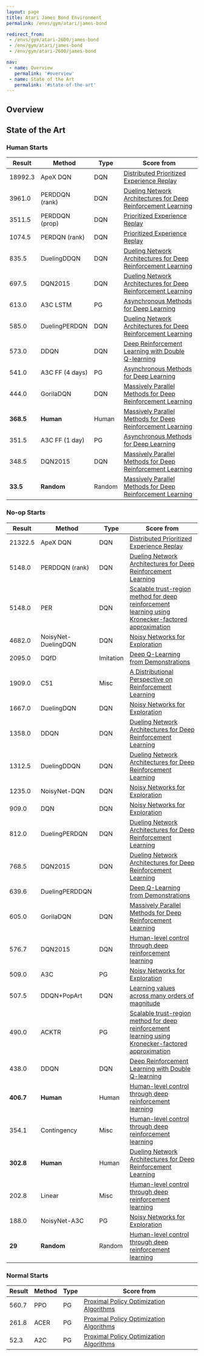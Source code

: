 ```yaml
---
layout: page
title: Atari James Bond Environment
permalink: /envs/gym/atari/james-bond

redirect_from:
 - /envs/gym/atari-2600/james-bond
 - /env/gym/atari/james-bond
 - /env/gym/atari-2600/james-bond

nav:
 - name: Overview
   permalink: '#overview'
 - name: State of the Art
   permalink: '#state-of-the-art'
---
```



## Overview

## State of the Art

### Human Starts

| Result | Method | Type | Score from |
|--------|--------|------|------------|
| 18992.3 | ApeX DQN | DQN | [Distributed Prioritized Experience Replay](https://arxiv.org/abs/1803.00933) |
| 3961.0 | PERDDQN (rank) | DQN | [Dueling Network Architectures for Deep Reinforcement Learning](https://arxiv.org/abs/1511.06581) |
| 3511.5 | PERDDQN (prop) | DQN | [Prioritized Experience Replay](https://arxiv.org/abs/1511.05952) |
| 1074.5 | PERDQN (rank) | DQN | [Prioritized Experience Replay](https://arxiv.org/abs/1511.05952) |
| 835.5 | DuelingDDQN | DQN | [Dueling Network Architectures for Deep Reinforcement Learning](https://arxiv.org/abs/1511.06581) |
| 697.5 | DQN2015 | DQN | [Dueling Network Architectures for Deep Reinforcement Learning](https://arxiv.org/abs/1511.06581) |
| 613.0 | A3C LSTM | PG | [Asynchronous Methods for Deep Learning](https://arxiv.org/abs/1602.01783) |
| 585.0 | DuelingPERDQN | DQN | [Dueling Network Architectures for Deep Reinforcement Learning](https://arxiv.org/abs/1511.06581) |
| 573.0 | DDQN | DQN | [Deep Reinforcement Learning with Double Q-learning](https://arxiv.org/abs/1509.06461) |
| 541.0 | A3C FF (4 days) | PG | [Asynchronous Methods for Deep Learning](https://arxiv.org/abs/1602.01783) |
| 444.0 | GorilaDQN | DQN | [Massively Parallel Methods for Deep Reinforcement Learning](https://arxiv.org/abs/1507.04296) |
| **368.5** | **Human** | Human | [Massively Parallel Methods for Deep Reinforcement Learning](https://arxiv.org/abs/1507.04296) |
| 351.5 | A3C FF (1 day) | PG | [Asynchronous Methods for Deep Learning](https://arxiv.org/abs/1602.01783) |
| 348.5 | DQN2015 | DQN | [Massively Parallel Methods for Deep Reinforcement Learning](https://arxiv.org/abs/1507.04296) |
| **33.5** | **Random** | Random | [Massively Parallel Methods for Deep Reinforcement Learning](https://arxiv.org/abs/1507.04296) |

### No-op Starts

| Result | Method | Type | Score from |
|--------|--------|------|------------|
| 21322.5 | ApeX DQN | DQN | [Distributed Prioritized Experience Replay](https://arxiv.org/abs/1803.00933) |
| 5148.0 | PERDDQN (rank) | DQN | [Dueling Network Architectures for Deep Reinforcement Learning](https://arxiv.org/abs/1511.06581) |
| 5148.0 | PER | DQN | [Scalable trust-region method for deep reinforcement learning using Kronecker-factored approximation](https://arxiv.org/abs/1708.05144) |
| 4682.0 | NoisyNet-DuelingDQN | DQN | [Noisy Networks for Exploration](https://arxiv.org/abs/1706.10295) |
| 2095.0 | DQfD | Imitation | [Deep Q-Learning from Demonstrations](https://arxiv.org/abs/1704.03732) |
| 1909.0 | C51 | Misc | [A Distributional Perspective on Reinforcement Learning](https://arxiv.org/abs/1707.06887) |
| 1667.0 | DuelingDQN | DQN | [Noisy Networks for Exploration](https://arxiv.org/abs/1706.10295) |
| 1358.0 | DDQN | DQN | [Dueling Network Architectures for Deep Reinforcement Learning](https://arxiv.org/abs/1511.06581) |
| 1312.5 | DuelingDDQN | DQN | [Dueling Network Architectures for Deep Reinforcement Learning](https://arxiv.org/abs/1511.06581) |
| 1235.0 | NoisyNet-DQN | DQN | [Noisy Networks for Exploration](https://arxiv.org/abs/1706.10295) |
| 909.0 | DQN | DQN | [Noisy Networks for Exploration](https://arxiv.org/abs/1706.10295) |
| 812.0 | DuelingPERDQN | DQN | [Dueling Network Architectures for Deep Reinforcement Learning](https://arxiv.org/abs/1511.06581) |
| 768.5 | DQN2015 | DQN | [Dueling Network Architectures for Deep Reinforcement Learning](https://arxiv.org/abs/1511.06581) |
| 639.6 | DuelingPERDDQN |  | [Deep Q-Learning from Demonstrations](https://arxiv.org/abs/1704.03732) |
| 605.0 | GorilaDQN | DQN | [Massively Parallel Methods for Deep Reinforcement Learning](https://arxiv.org/abs/1507.04296) |
| 576.7 | DQN2015 | DQN | [Human-level control through deep reinforcement learning](https://storage.googleapis.com/deepmind-media/dqn/DQNNaturePaper.pdf) |
| 509.0 | A3C | PG | [Noisy Networks for Exploration](https://arxiv.org/abs/1706.10295) |
| 507.5 | DDQN+PopArt | DQN | [Learning values across many orders of magnitude](https://arxiv.org/abs/1602.07714) |
| 490.0 | ACKTR | PG | [Scalable trust-region method for deep reinforcement learning using Kronecker-factored approximation](https://arxiv.org/abs/1708.05144) |
| 438.0 | DDQN | DQN | [Deep Reinforcement Learning with Double Q-learning](https://arxiv.org/abs/1509.06461) |
| **406.7** | **Human** | Human | [Human-level control through deep reinforcement learning](https://storage.googleapis.com/deepmind-media/dqn/DQNNaturePaper.pdf) |
| 354.1 | Contingency | Misc | [Human-level control through deep reinforcement learning](https://storage.googleapis.com/deepmind-media/dqn/DQNNaturePaper.pdf) |
| **302.8** | **Human** | Human | [Dueling Network Architectures for Deep Reinforcement Learning](https://arxiv.org/abs/1511.06581) |
| 202.8 | Linear | Misc | [Human-level control through deep reinforcement learning](https://storage.googleapis.com/deepmind-media/dqn/DQNNaturePaper.pdf) |
| 188.0 | NoisyNet-A3C | PG | [Noisy Networks for Exploration](https://arxiv.org/abs/1706.10295) |
| **29** | **Random** | Random | [Human-level control through deep reinforcement learning](https://storage.googleapis.com/deepmind-media/dqn/DQNNaturePaper.pdf) |

### Normal Starts

| Result | Method | Type | Score from |
|--------|--------|------|------------|
| 560.7 | PPO | PG | [Proximal Policy Optimization Algorithms](https://arxiv.org/abs/1707.06347) |
| 261.8 | ACER | PG | [Proximal Policy Optimization Algorithms](https://arxiv.org/abs/1707.06347) |
| 52.3 | A2C | PG | [Proximal Policy Optimization Algorithms](https://arxiv.org/abs/1707.06347) |

